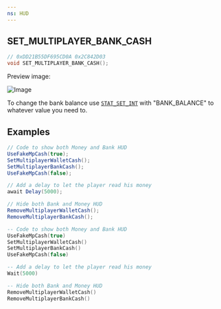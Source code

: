```yaml
---
ns: HUD
---
```

## SET_MULTIPLAYER_BANK_CASH

```c
// 0xDD21B55DF695CD0A 0x2C842D03
void SET_MULTIPLAYER_BANK_CASH();
```

Preview image:

![Image](https://r2.fivemanage.com/qFztShHCe1bhCDvTI4vxv/image_2024-08-24_104318757.png)

To change the bank balance use [`STAT_SET_INT`](#_0xB3271D7AB655B441) with "BANK_BALANCE" to whatever value you need to.

## Examples

```cs
// Code to show both Money and Bank HUD
UseFakeMpCash(true);
SetMultiplayerWalletCash();
SetMultiplayerBankCash();
UseFakeMpCash(false);

// Add a delay to let the player read his money
await Delay(5000);

// Hide both Bank and Money HUD
RemoveMultiplayerWalletCash();
RemoveMultiplayerBankCash();
```

```lua
-- Code to show both Money and Bank HUD
UseFakeMpCash(true)
SetMultiplayerWalletCash()
SetMultiplayerBankCash()
UseFakeMpCash(false)

-- Add a delay to let the player read his money
Wait(5000)

-- Hide both Bank and Money HUD
RemoveMultiplayerWalletCash()
RemoveMultiplayerBankCash()
```